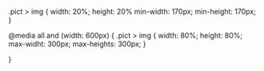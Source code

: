 .pict > img {
    width: 20%;
    height: 20%
    min-width: 170px;
    min-height: 170px;
}

@media all and (width: 600px) {
    .pict > img {
        width: 80%;
        height: 80%;
        max-widht: 300px;
        max-heights: 300px;
    }

}